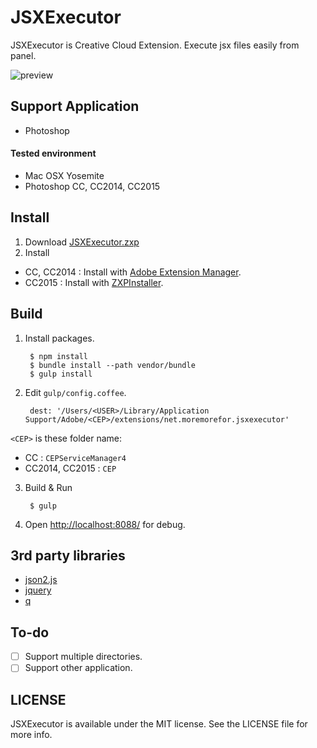 # JSXExecutor
JSXExecutor is Creative Cloud Extension. Execute jsx files easily from panel.

![preview](https://cloud.githubusercontent.com/assets/966109/12298895/baf90764-ba57-11e5-9593-cbd35d2ee2f1.png)

## Support Application
- Photoshop

#### Tested environment
- Mac OSX Yosemite
- Photoshop CC, CC2014, CC2015

## Install
1. Download [JSXExecutor.zxp](https://github.com/moremorefor/JSXExecutor/raw/master/bin/JSXExecutor.zxp)
2. Install
  - CC, CC2014 : Install with [Adobe Extension Manager](https://www.adobe.com/jp/products/extension-manager.html).
  - CC2015 : Install with [ZXPInstaller](http://zxpinstaller.com/).


## Build

1. Install packages.

        $ npm install
        $ bundle install --path vendor/bundle
        $ gulp install

2. Edit `gulp/config.coffee`.

        dest: '/Users/<USER>/Library/Application Support/Adobe/<CEP>/extensions/net.moremorefor.jsxexecutor'

  `<CEP>` is these folder name:

  - CC : `CEPServiceManager4`
  - CC2014, CC2015 : `CEP`

3. Build & Run

        $ gulp


4. Open [http://localhost:8088/](http://localhost:8088/) for debug.

## 3rd party libraries
- [json2.js](https://github.com/douglascrockford/JSON-js)
- [jquery](https://github.com/jquery/jquery)
- [q](https://github.com/kriskowal/q)

## To-do
- [ ] Support multiple directories.
- [ ] Support other application.

## LICENSE
JSXExecutor is available under the MIT license. See the LICENSE file for more info.
